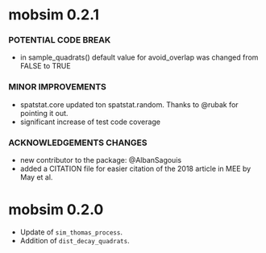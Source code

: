 mobsim 0.2.1
================================================================================

### POTENTIAL CODE BREAK
* in sample_quadrats() default value for avoid_overlap was changed from FALSE to TRUE

### MINOR IMPROVEMENTS
* spatstat.core updated ton spatstat.random. Thanks to @rubak for pointing it out.
* significant increase of test code coverage 

### ACKNOWLEDGEMENTS CHANGES
* new contributor to the package: @AlbanSagouis
* added a CITATION file for easier citation of the 2018 article in MEE by May et al.

mobsim 0.2.0
================================================================================

* Update of `sim_thomas_process`.
* Addition of `dist_decay_quadrats`.
